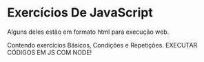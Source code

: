 # Exercícios De JavaScript
Alguns deles estão em formato html para execução web.

Contendo exercícios Básicos, Condições e Repetições.
EXECUTAR CÓDIGOS EM JS COM NODE!
